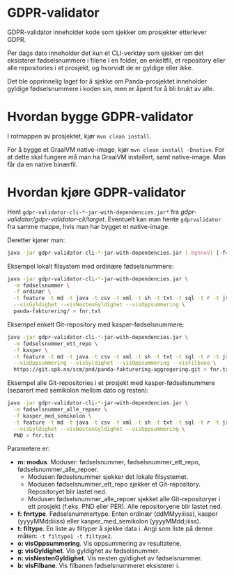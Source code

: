 GDPR-validator
=====================================

GDPR-validator inneholder kode som sjekker om prosjekter etterlever GDPR.

Per dags dato inneholder det kun et CLI-verktøy som sjekker om det eksisterer fødselsnummere i filene i en folder,
en enkeltfil, et repository eller alle repositories i et prosjekt, og hvorvidt de er gyldige eller ikke.

Det ble opprinnelig laget for å sjekke om Panda-prosjektet inneholder gyldige fødselsnummere i koden sin, men er
åpent for å bli brukt av alle.

Hvordan bygge GDPR-validator
====================================

I rotmappen av prosjektet, kjør `mvn clean install`.

For å bygge et GraalVM native-image, kjør `mvn clean install -Dnative`. For at dette skal fungere må man ha GraalVM
installert, samt native-image. Man får da en native binærfil.


Hvordan kjøre GDPR-validator
========================================

Hent `gdpr-validator-cli-*-jar-with-dependencies.jar*` fra *gdpr-validator/gdpr-validator-cli/target*.
Eventuelt kan man hente `gdprvalidator` fra samme mappe, hvis man har bygget et native-image.

Deretter kjører man:

```sh
java -jar gdpr-validator-cli-*-jar-with-dependencies.jar [-bghnoV] [-f=<fnrtype>] -m=<modus> [-t=<filtyper>]... <bane>
```

Eksempel lokalt filsystem med ordinære fødselsnummere:

```sh
java -jar gdpr-validator-cli-*-jar-with-dependencies.jar \
  -m fødselsnummer \
  -f ordinær \
  -t feature -t md -t java -t csv -t xml -t sh -t txt -t sql -t r -t js -t ts -t html -t css \
  --visGyldighet --visNestenGyldighet --visOppsummering \
  panda-fakturering/ > fnr.txt
```

Eksempel enkelt Git-repository med kasper-fødselsnummere:

```sh
java -jar gdpr-validator-cli-*-jar-with-dependencies.jar \
  -m fødselsnummer_ett_repo \
  -f kasper \
  -t feature -t md -t java -t csv -t xml -t sh -t txt -t sql -t r -t js -t ts -t html -t css \
  --visOppsummering --visGyldighet --visOppsummering --visFilbane \
  https://git.spk.no/scm/pnd/panda-fakturering-aggregering.git > fnr.txt
```

Eksempel alle Git-repositories i et prosjekt med kasper-fødselsnummere (separert med semikolon mellom dato og resten):

```sh
java -jar gdpr-validator-cli-*-jar-with-dependencies.jar \
  -m fødselsnummer_alle_repoer \
  -f kasper_med_semikolon \
  -t feature -t md -t java -t csv -t xml -t sh -t txt -t sql -t r -t js -t ts -t html -t css \
  --visGyldighet --visNestenGyldighet --visOppsummering \
  PND > fnr.txt
```

Parametere er:

- **m: modus**. Moduser: fødselsnummer, fødselsnummer_ett_repo, fødselsnummer_alle_repoer.
    * Modusen fødselsnummer sjekker det lokale filsystemet.
    * Modusen fødselsnummer_ett_repo sjekker et Git-repository. Repositoryet blir lastet ned.
    * Modusen fødselsnummer_alle_repoer sjekket alle Git-repositoryer i ett prosjekt (f.eks. PND eller PER). Alle repositoryene blir lastet ned.
- **f: fnrtype**. Fødselsnummertype. Enten ordinær (ddMMyyiiiss), kasper (yyyyMMddiiiss) eller kasper_med_semikolon (yyyyMMdd;iiiss).
- **t: filtype**. En liste av filtyper å sjekke data i. Angi som liste på denne måten: `-t filtype1 -t filtype2`.
- **o: visOppsummering**. Vis oppsummering av resultatene.
- **g: visGyldighet**. Vis gyldighet av fødselsnummer.
- **n: visNestenGyldighet**. Vis nesten gyldighet av fødselsnummer.
- **b: visFilbane**. Vis filbanen fødselsnummeret eksisterer i.
